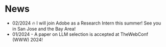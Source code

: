 # News

* 02/2024 🔥 I will join Adobe as a Research Intern this summer! See you in San Jose and the Bay Area!
* 01/2024 - A paper on LLM selection is accepted at TheWebConf (WWW) 2024!
